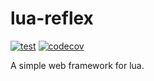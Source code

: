 # lua-reflex

[![test](https://github.com/mah0x211/lua-reflex/actions/workflows/test.yml/badge.svg)](https://github.com/mah0x211/lua-reflex/actions/workflows/test.yml)
[![codecov](https://codecov.io/gh/mah0x211/lua-reflex/branch/master/graph/badge.svg)](https://codecov.io/gh/mah0x211/lua-reflex)

A simple web framework for lua.
